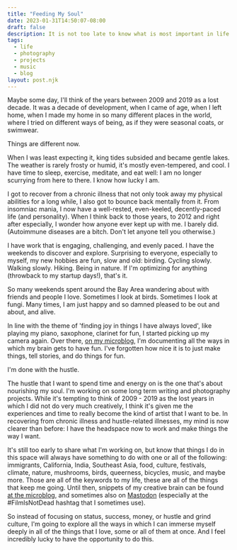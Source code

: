 ```yaml
---
title: "Feeding My Soul"
date: 2023-01-31T14:50:07-08:00
draft: false
description: It is not too late to know what is most important in life. 
tags: 
  - life
  - photography
  - projects
  - music
  - blog
layout: post.njk
---
```


Maybe some day, I'll think of the years between 2009 and 2019 as a lost decade. It was a decade of development, when I came of age, when I left home, when I made my home in so many different places in the world, where I tried on different ways of being, as if they were seasonal coats, or swimwear. 

Things are different now.

When I was least expecting it, king tides subsided and became gentle lakes. The weather is rarely frosty or humid, it's mostly even-tempered, and cool. I have time to sleep, exercise, meditate, and eat well: I am no longer scurrying from here to there. I know how lucky I am.

I got to recover from a chronic illness that not only took away my physical abilities for a long while, I also got to bounce back mentally from it. From insomniac mania, I now have a well-rested, even-keeled, decently-paced life (and personality). When I think back to those years, to 2012 and right after especially, I wonder how anyone ever kept up with me. I barely did. (Autoimmune diseases are a bitch. Don't let anyone tell you otherwise.)

I have work that is engaging, challenging, and evenly paced. I have the weekends to discover and explore. Surprising to everyone, especially to myself, my new hobbies are fun, slow and old: birding. Cycling slowly. Walking slowly. Hiking. Being in nature. If I'm optimizing for anything (throwback to my startup days!), that's it.

So many weekends spent around the Bay Area wandering about with friends and people I love. Sometimes I look at birds. Sometimes I look at fungi. Many times, I am just happy and so damned pleased to be out and about, and alive.

In line with the theme of 'finding joy in things I have always loved', like playing my piano, saxophone, clarinet for fun, I started picking up my camera again. Over there, [on my microblog](https://micro.popagandhi.com), I'm documenting all the ways in which my brain gets to have fun. I've forgotten how nice it is to just make things, tell stories, and do things for fun.

I'm done with the hustle.

The hustle that I want to spend time and energy on is the one that's about nourishing my soul. I'm working on some long term writing and photography projects. While it's tempting to think of 2009 - 2019 as the lost years in which I did not do very much creatively, I think it's given me the experiences and time to really become the kind of artist that I want to be. In recovering from chronic illness and hustle-related illnesses, my mind is now clearer than before: I have the headspace now to work and make things the way I want.

It's still too early to share what I'm working on, but know that things I do in this space will always have something to do with one or all of the following: immigrants, California, India, Southeast Asia, food, culture, festivals, climate, nature, mushrooms, birds, queerness, bicycles, music, and maybe more. Those are all of the keywords to my life, these are all of the things that keep me going. Until then, snippets of my creative brain can be found [at the microblog](https://micro.popagandhi.com), and sometimes also on [Mastodon](https://hachyderm.io/@skinnylatte) (especially at the #FilmIsNotDead hashtag that I sometimes use).

So instead of focusing on status, success, money, or hustle and grind culture, I'm going to explore all the ways in which I can immerse myself deeply in all of the things that I love, some or all of them at once. And I feel incredibly lucky to have the opportunity to do this.





